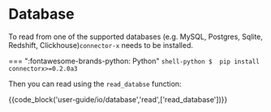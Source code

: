 # Database

To read from one of the supported databases (e.g. MySQL, Postgres, Sqlite, Redshift, Clickhouse)`connector-x` needs to be installed.

=== ":fontawesome-brands-python: Python"
    ``` shell-python
    $  pip install connectorx>=0.2.0a3
    ```

Then you can read using the `read_databse` function:

{{code_block('user-guide/io/database','read',['read_database'])}}

